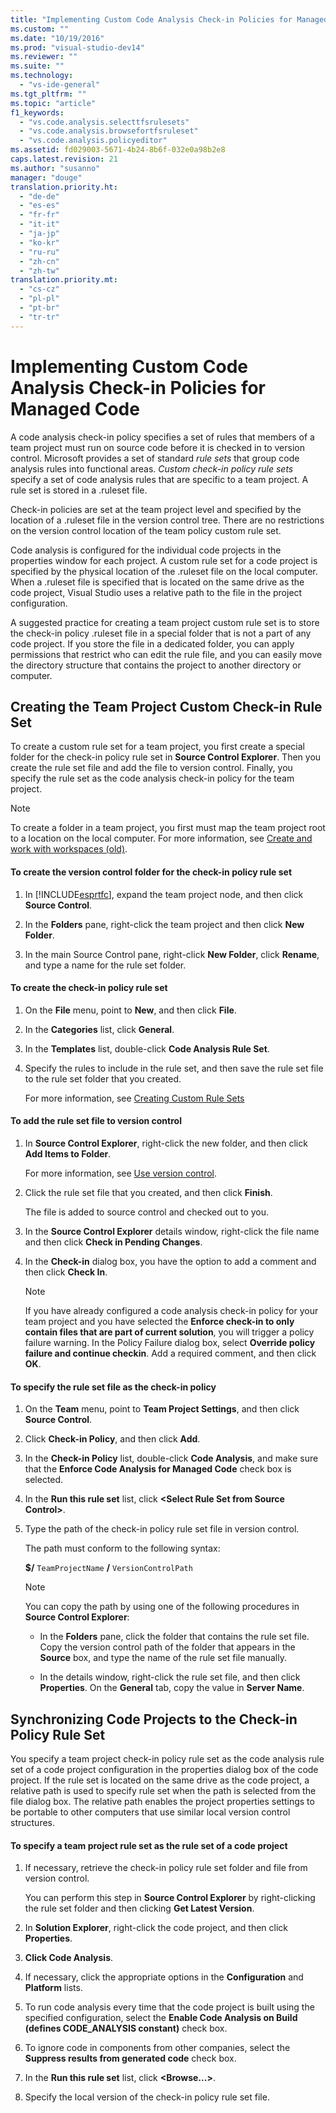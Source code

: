 ```yaml
---
title: "Implementing Custom Code Analysis Check-in Policies for Managed Code | Microsoft Docs"
ms.custom: ""
ms.date: "10/19/2016"
ms.prod: "visual-studio-dev14"
ms.reviewer: ""
ms.suite: ""
ms.technology: 
  - "vs-ide-general"
ms.tgt_pltfrm: ""
ms.topic: "article"
f1_keywords: 
  - "vs.code.analysis.selecttfsrulesets"
  - "vs.code.analysis.browsefortfsruleset"
  - "vs.code.analysis.policyeditor"
ms.assetid: fd029003-5671-4b24-8b6f-032e0a98b2e8
caps.latest.revision: 21
ms.author: "susanno"
manager: "douge"
translation.priority.ht: 
  - "de-de"
  - "es-es"
  - "fr-fr"
  - "it-it"
  - "ja-jp"
  - "ko-kr"
  - "ru-ru"
  - "zh-cn"
  - "zh-tw"
translation.priority.mt: 
  - "cs-cz"
  - "pl-pl"
  - "pt-br"
  - "tr-tr"
---
```

# Implementing Custom Code Analysis Check-in Policies for Managed Code
A code analysis check-in policy specifies a set of rules that members of a team project must run on source code before it is checked in to version control. Microsoft provides a set of standard *rule sets* that group code analysis rules into functional areas. *Custom check-in policy rule sets* specify a set of code analysis rules that are specific to a team project. A rule set is stored in a .ruleset file.  
  
 Check-in policies are set at the team project level and specified by the location of a .ruleset file in the version control tree. There are no restrictions on the version control location of the team policy custom rule set.  
  
 Code analysis is configured for the individual code projects in the properties window for each project. A custom rule set for a code project is specified by the physical location of the .ruleset file on the local computer. When a .ruleset file is specified that is located on the same drive as the code project, Visual Studio uses a relative path to the file in the project configuration.  
  
 A suggested practice for creating a team project custom rule set is to store the check-in policy .ruleset file in a special folder that is not a part of any code project. If you store the file in a dedicated folder, you can apply permissions that restrict who can edit the rule file, and you can easily move the directory structure that contains the project to another directory or computer.  
  
## Creating the Team Project Custom Check-in Rule Set  
 To create a custom rule set for a team project, you first create a special folder for the check-in policy rule set in **Source Control Explorer**. Then you create the rule set file and add the file to version control. Finally, you specify the rule set as the code analysis check-in policy for the team project.  
  
> [!NOTE]
>  To create a folder in a team project, you first must map the team project root to a location on the local computer. For more information, see [Create and work with workspaces (old)](http://msdn.microsoft.com/en-us/db4d5692-179a-44fe-ad31-0c1c900c9cb2).  
  
#### To create the version control folder for the check-in policy rule set  
  
1.  In [!INCLUDE[esprtfc](../code-quality/includes/esprtfc_md.md)], expand the team project node, and then click **Source Control**.  
  
2.  In the **Folders** pane, right-click the team project and then click **New Folder**.  
  
3.  In the main Source Control pane, right-click **New Folder**, click **Rename**, and type a name for the rule set folder.  
  
#### To create the check-in policy rule set  
  
1.  On the **File** menu, point to **New**, and then click **File**.  
  
2.  In the **Categories** list, click **General**.  
  
3.  In the **Templates** list, double-click **Code Analysis Rule Set**.  
  
4.  Specify the rules to include in the rule set, and then save the rule set file to the rule set folder that you created.  
  
     For more information, see [Creating Custom Rule Sets](../code-quality/creating-custom-code-analysis-rule-sets.md)  
  
#### To add the rule set file to version control  
  
1.  In **Source Control Explorer**, right-click the new folder, and then click **Add Items to Folder**.  
  
     For more information, see [Use version control](../Topic/Use%20version%20control.md).  
  
2.  Click the rule set file that you created, and then click **Finish**.  
  
     The file is added to source control and checked out to you.  
  
3.  In the **Source Control Explorer** details window, right-click the file name and then click **Check in Pending Changes**.  
  
4.  In the **Check-in** dialog box, you  have the option to add a comment and then click **Check In**.  
  
    > [!NOTE]
    >  If you have already configured a code analysis check-in policy for your team project and you have selected the **Enforce check-in to only contain files that are part of current solution**, you will trigger a policy failure warning. In the Policy Failure dialog box, select **Override policy failure and continue checkin**. Add a required comment, and then click **OK**.  
  
#### To specify the rule set file as the check-in policy  
  
1.  On the **Team** menu, point to **Team Project Settings**, and then click **Source Control**.  
  
2.  Click **Check-in Policy**, and then click **Add**.  
  
3.  In the **Check-in Policy** list, double-click **Code Analysis**, and make sure that the **Enforce Code Analysis for Managed Code** check box is selected.  
  
4.  In the **Run this rule set** list, click **\<Select Rule Set from Source Control>**.  
  
5.  Type the path of the check-in policy rule set file in version control.  
  
     The path must conform to the following syntax:  
  
     **$/** `TeamProjectName` **/** `VersionControlPath`  
  
    > [!NOTE]
    >  You can copy the path by using one of the following procedures in **Source Control Explorer**:  
  
    -   In the **Folders** pane, click the folder that contains the rule set file. Copy the version control path of the folder that appears in the **Source** box, and type the name of the rule set file manually.  
  
    -   In the details window, right-click the rule set file, and then click **Properties**. On the **General** tab, copy the value in **Server Name**.  
  
## Synchronizing Code Projects to the Check-in Policy Rule Set  
 You specify a team project check-in policy rule set as the code analysis rule set of a code project configuration in the properties dialog box of the code project. If the rule set is located on the same drive as the code project, a relative path is used to specify rule set when the path is selected from the file dialog box. The relative path enables the project properties settings to be portable to other computers that use similar local version control structures.  
  
#### To specify a team project rule set as the rule set of a code project  
  
1.  If necessary, retrieve the check-in policy rule set folder and file from version control.  
  
     You can perform this step in **Source Control Explorer** by right-clicking the rule set folder and then clicking **Get Latest Version**.  
  
2.  In **Solution Explorer**, right-click the code project, and then click **Properties**.  
  
3.  **Click Code Analysis**.  
  
4.  If necessary, click the appropriate options in the **Configuration** and **Platform** lists.  
  
5.  To run code analysis every time that the code project is built using the specified configuration, select the **Enable Code Analysis on Build (defines CODE_ANALYSIS constant)** check box.  
  
6.  To ignore code in components from other companies, select the **Suppress results from generated code** check box.  
  
7.  In the **Run this rule set** list, click **\<Browse...>**.  
  
8.  Specify the local version of the check-in policy rule set file.